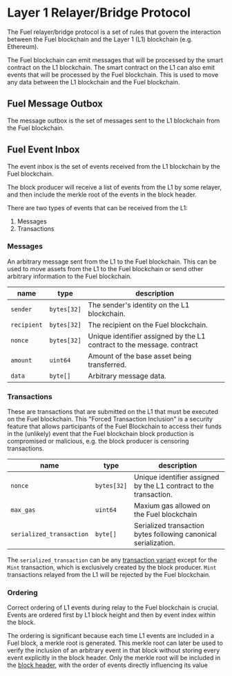 # Layer 1 Relayer/Bridge Protocol

The Fuel relayer/bridge protocol is a set of rules that govern the interaction between the Fuel blockchain and the
Layer 1 (L1) blockchain (e.g. Ethereum).

The Fuel blockchain can emit messages that will be processed by the smart contract on the L1 blockchain. The smart
contract on the L1 can also emit events that will be processed by the Fuel blockchain.
This is used to move any data between the L1 blockchain and the Fuel blockchain.

## Fuel Message Outbox

The message outbox is the set of messages sent to the L1 blockchain from the Fuel blockchain.

## Fuel Event Inbox

The event inbox is the set of events received from the L1 blockchain by the Fuel blockchain.

The block producer will receive a list of events from the L1 by some relayer, and then include the
merkle root of the events in the block header.

There are two types of events that can be received from the L1:

1. Messages
2. Transactions

### Messages

An arbitrary message sent from the L1 to the Fuel blockchain. This can be used to move assets from the L1
to the Fuel blockchain or send other arbitrary information to the Fuel blockchain.

| name        | type        | description                                                            |
| ----------- | ----------- | ---------------------------------------------------------------------- |
| `sender`    | `bytes[32]` | The sender's identity on the L1 blockchain.                            |
| `recipient` | `bytes[32]` | The recipient on the Fuel blockchain.                                  |
| `nonce`     | `bytes[32]` | Unique identifier assigned by the L1 contract to the message. contract |
| `amount`    | `uint64`    | Amount of the base asset being transferred.                            |
| `data`      | `byte[]`    | Arbitrary message data.                                                |

### Transactions

These are transactions that are submitted on the L1 that must be executed on the Fuel blockchain.
This "Forced Transaction Inclusion" is a security feature that allows participants of the Fuel Blockchain to access
their funds in the (unlikely) event that the Fuel blockchain block production is compromised or malicious, e.g. the
block producer is censoring transactions.

| name                     | type        | description                                                       |
| ------------------------ | ----------- | ----------------------------------------------------------------- |
| `nonce`                  | `bytes[32]` | Unique identifier assigned by the L1 contract to the transaction. |
| `max_gas`                | `uint64`    | Maxium gas allowed on the Fuel blockchain                         |
| `serialized_transaction` | `byte[]`    | Serialized transaction bytes following canonical serialization.   |

The `serialized_transaction` can be any [transaction variant](https://github.com/FuelLabs/fuel-specs/blob/master/src/tx-format/transaction.md) except for the `Mint` transaction, which is exclusively created by the block producer. `Mint` transactions relayed from the L1 will be rejected by the Fuel blockchain.

### Ordering

Correct ordering of L1 events during relay to the Fuel blockchain is crucial. Events are ordered first by L1 block height and then by event index within the block.

The ordering is significant because each time L1 events are included in a Fuel block, a merkle root is generated. This merkle root can later be used to verify the inclusion of an arbitrary event in that block without storing every event explicitly in the block header. Only the merkle root will be included in the [block header](https://github.com/FuelLabs/fuel-specs/blob/master/src/protocol/block-header.md), with the order of events directly influencing its value
